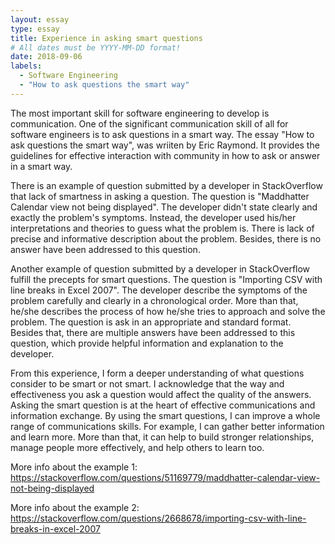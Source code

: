 ```yaml
---
layout: essay
type: essay
title: Experience in asking smart questions
# All dates must be YYYY-MM-DD format!
date: 2018-09-06
labels:
  - Software Engineering
  - "How to ask questions the smart way"
---
```


The most important skill for software engineering to develop is communication. One of the significant communication skill of all for software engineers is to ask questions in a smart way. The essay "How to ask questions the smart way", was wriiten by Eric Raymond. It provides the guidelines for effective interaction with community in how to ask or answer in a smart way. 

There is an example of question submitted by a developer in StackOverflow that lack of smartness in asking a question. The question is "Maddhatter Calendar view not being displayed". The developer didn't state clearly and exactly the problem's symptoms. Instead, the developer used his/her interpretations and theories to guess what the problem is. There is lack of precise and informative description about the problem. Besides, there is no answer have been addressed to this question.

Another example of question submitted by a developer in StackOverflow fulfill the precepts for smart questions. The question is "Importing CSV with line breaks in Excel 2007". The developer describe the symptoms of the problem carefully and clearly in a chronological order. More than that, he/she describes the process of how he/she tries to approach and solve the problem. The question is ask in an appropriate and standard format. Besides that, there are multiple answers have been addressed to this question, which provide helpful information and explanation to the developer. 

From this experience, I form a deeper understanding of what questions consider to be smart or not smart. I acknowledge that the way and effectiveness you ask a question would affect the quality of the answers. Asking the smart question is at the heart of effective communications and information exchange. By using the smart questions, I can improve a whole range of communications skills. For example, I can gather better information and learn more. More than that, it can help to build stronger relationships, manage people more effectively, and help others to learn too.


More info about the example 1: https://stackoverflow.com/questions/51169779/maddhatter-calendar-view-not-being-displayed

More info about the example 2: https://stackoverflow.com/questions/2668678/importing-csv-with-line-breaks-in-excel-2007
